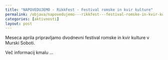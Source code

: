```yaml
---
title: "NAPOVEDUJEMO - RikkFest - Festival romske in kvir kulture"
permalink: /objava/napovedujemo---rikkfest---festival-romske-in-kvir-kulture/
categories: [aktivnosti]
layout: post
---
```


Meseca aprila pripravljamo dvodnevni festival romske in kvir kulture v Murski Soboti.

Več informacij kmalu ...
